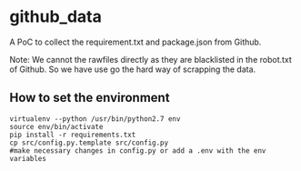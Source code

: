 # github_data
A PoC to collect the requirement.txt and package.json from Github.

Note: We cannot the rawfiles directly as they are blacklisted in the robot.txt of Github.
So we have use go the hard way of scrapping the data.

## How to set the environment

```
virtualenv --python /usr/bin/python2.7 env
source env/bin/activate
pip install -r requirements.txt
cp src/config.py.template src/config.py
#make necessary changes in config.py or add a .env with the env variables
```